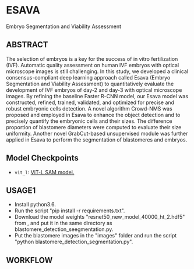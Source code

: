 # ESAVA
Embryo Segmentation and Viability Assessment

## ABSTRACT
The selection of embryos is a key for the success of in vitro fertilization (IVF). Automatic quality assessment on human IVF embryos with optical microscope images is still challenging. In this study, we developed a clinical consensus-compliant deep learning approach called Esava (Embryo Segmentation and Viability Assessment) to quantitatively evaluate the development of IVF embryos of day-2 and day-3 with optical microscope images. By refining the baseline Faster R-CNN model, our Esava model was constructed, refined, trained, validated, and optimized for precise and robust embryonic cells detection. A novel algorithm Crowd-NMS was proposed and employed in Esava to enhance the object detection and to precisely quantify the embryonic cells and their sizes. The difference proportion of blastomere diameters were computed to evaluate their size uniformity. Another novel GrabCut-based unsupervised module was further applied in Esava to perform the segmentation of blastomeres and embryos.

## Model Checkpoints
- `vit_l`: [ViT-L SAM model.](https://dl.fbaipublicfiles.com/segment_anything/sam_vit_l_0b3195.pth)

## USAGE1
* Install python3.6.
* Run the script "pip install -r requirements.txt".
* Download the model weights "resnet50_new_model_40000_ht_2.hdf5" from , and put it in the same directory as blastomere_detection_seegmentation.py.
* Put the blastomere images in the "images" folder and run the script "python blastomere_detection_segmentation.py".

## WORKFLOW
